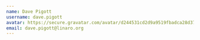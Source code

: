 ```yaml
---
name: Dave Pigott
username: dave.pigott
avatar: https://secure.gravatar.com/avatar/d244531cd2d9a9519fbadca28d374c13
email: dave.pigott@linaro.org
---
```

